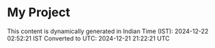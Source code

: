# My Project

This content is dynamically generated in Indian Time (IST): 2024-12-22 02:52:21 IST
Converted to UTC: 2024-12-21 21:22:21 UTC
